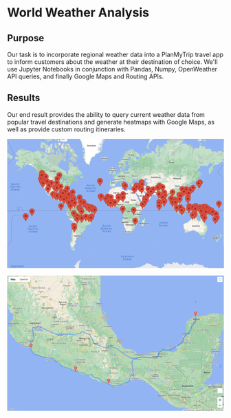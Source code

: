 # World Weather Analysis

## Purpose

Our task is to incorporate regional weather data into a PlanMyTrip travel app to inform customers about the weather at their destination of choice. We'll use Jupyter Notebooks in conjunction with Pandas, Numpy, OpenWeather API queries, and finally Google Maps and Routing APIs.

## Results

Our end result provides the ability to query current weather data from popular travel destinations and generate heatmaps with Google Maps, as well as provide custom routing itineraries.

![Plotting popular travel destinations](https://github.com/bristlab/World_Weather_Analysis/blob/main/Vacation_Search/WeatherPy_vacation_map.png?raw=true)

![Plotting routing itineraries](https://github.com/bristlab/World_Weather_Analysis/blob/main/Vacation_Itinerary/WeatherPy_travel_map.png?raw=true)
